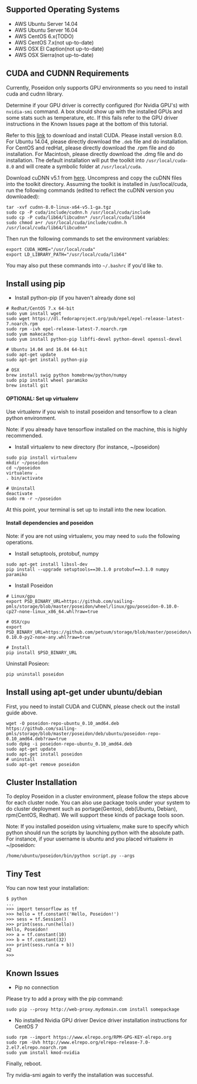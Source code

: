 ## Supported Operating Systems
  - AWS Ubuntu Server 14.04
  - AWS Ubuntu Server 16.04
  - AWS CentOS 6.x(TODO)
  - AWS CentOS 7.x(not up-to-date)
  - AWS OSX EI Caption(not up-to-date)
  - AWS OSX Sierra(not up-to-date)


## CUDA and CUDNN Requirements

Currently, Poseidon only supports GPU environments so you need to install cuda and cudnn library. 

Determine if your GPU driver is correctly configured (for Nvidia GPU's) with `nvidia-smi` command. A box should show up with the installed GPUs and some stats such as temperature, etc. If this fails refer to the GPU driver instructions in the Known Issues page at the bottom of this tutorial.

Refer to this [link](https://developer.nvidia.com/cuda-downloads) to download and install CUDA. Please install version 8.0. For Ubuntu 14.04, please directly download the `.deb` file and do installation. For CentOS and redHat, please directly download the  .rpm file and do installation. For Macintosh, please directly download the .dmg file and do installation. The default installation will put the toolkit into `/usr/local/cuda-8.0` and will create a symbolic folder at `/usr/local/cuda`.

Download cuDNN v5.1 from [here](https://developer.nvidia.com/cudnn). Uncompress and copy the cuDNN files into the toolkit directory. Assuming the toolkit is installed in /usr/local/cuda, run the following commands (edited to reflect the cuDNN version you downloaded):
```
tar -xvf cudnn-8.0-linux-x64-v5.1-ga.tgz
sudo cp -P cuda/include/cudnn.h /usr/local/cuda/include
sudo cp -P cuda/lib64/libcudnn* /usr/local/cuda/lib64
sudo chmod a+r /usr/local/cuda/include/cudnn.h /usr/local/cuda/lib64/libcudnn*
```

Then run the following commands to set the environment variables:
```
export CUDA_HOME="/usr/local/cuda"
export LD_LIBRARY_PATH="/usr/local/cuda/lib64"
```
You may also put these commands into `~/.bashrc` if you'd like to.

## Install using pip

- Install python-pip (if you haven't already done so)

```
# Redhat/CentOS 7.x 64-bit
sudo yum install wget
sudo wget https://dl.fedoraproject.org/pub/epel/epel-release-latest-7.noarch.rpm
sudo rpm -ivh epel-release-latest-7.noarch.rpm
sudo yum makecache
sudo yum install python-pip libffi-devel python-devel openssl-devel

# Ubuntu 14.04 and 16.04 64-bit
sudo apt-get update
sudo apt-get install python-pip

# OSX
brew install swig python homebrew/python/numpy
sudo pip install wheel paramiko
brew install git
```

#### OPTIONAL: Set up virtualenv

Use virtualenv if you wish to install poseidon and tensorflow to a clean python environment. 

Note: if you already have tensorflow installed on the machine, this is highly recommended.

- Install virtualenv to new directory (for instance, ~/poseidon)
```
sudo pip install virtualenv
mkdir ~/poseidon
cd ~/poseidon
virtualenv .
. bin/activate

# Uninstall
deactivate
sudo rm -r ~/poseidon
```

At this point, your terminal is set up to install into the new location.

#### Install dependencies and poseidon
Note: if you are not using virtualenv, you may need to `sudo` the following operations.

- Install setuptools, protobuf, numpy
```
sudo apt-get install libssl-dev
pip install --upgrade setuptools==30.1.0 protobuf==3.1.0 numpy paramiko
```

- Install Poseidon
```
# Linux/gpu
export PSD_BINARY_URL=https://github.com/sailing-pmls/storage/blob/master/poseidon/wheel/linux/gpu/poseidon-0.10.0-cp27-none-linux_x86_64.whl?raw=true

# OSX/cpu
export PSD_BINARY_URL=https://github.com/petuum/storage/blob/master/poseidon/wheel/mac/cpu/poseidon-0.10.0-py2-none-any.whl?raw=true

# Install
pip install $PSD_BINARY_URL
```

Uninstall Posieon:
```
pip uninstall poseidon
```

## Install using apt-get under ubuntu/debian
First, you need to install CUDA and CUDNN, please check out the install guide above.

```
wget -O poseidon-repo-ubuntu_0.10_amd64.deb https://github.com/sailing-pmls/storage/blob/master/poseidon/deb/ubuntu/poseidon-repo-0.10_amd64.deb?raw=true
sudo dpkg -i poseidon-repo-ubuntu_0.10_amd64.deb
sudo apt-get update
sudo apt-get install poseidon
# uninstall
sudo apt-get remove poseidon
```

## Cluster Installation
To deploy Poseidon in a cluster environment, please follow the steps above for each cluster node. You can also use package tools under your system to do cluster deployment such as portage(Gentoo), deb(Ubuntu, Debian), rpm(CentOS, Redhat). We will support these kinds of package tools soon.

Note: If you installed poseidon using virtualenv, make sure to specify which python should run the scripts by launching python with the absolute path. For instance, if your username is ubuntu and you placed virtualenv in ~/poseidon:

```
/home/ubuntu/poseidon/bin/python script.py --args
```

## Tiny Test
You can now test your installation:
```
$ python
...
>>> import tensorflow as tf
>>> hello = tf.constant('Hello, Poseidon!')
>>> sess = tf.Session()
>>> print(sess.run(hello))
Hello, Poseidon!
>>> a = tf.constant(10)
>>> b = tf.constant(32)
>>> print(sess.run(a + b))
42
>>>
```

## Known Issues

- Pip no connection

Please try to add a proxy with the pip command:
```
sudo pip --proxy http://web-proxy.mydomain.com install somepackage
```

- No installed Nvidia GPU driver
Device driver installation instructions for CentOS 7

```
sudo rpm --import https://www.elrepo.org/RPM-GPG-KEY-elrepo.org
sudo rpm -Uvh http://www.elrepo.org/elrepo-release-7.0-2.el7.elrepo.noarch.rpm
sudo yum install kmod-nvidia
```

Finally, reboot.

Try nvidia-smi again to verify the installation was successful.

